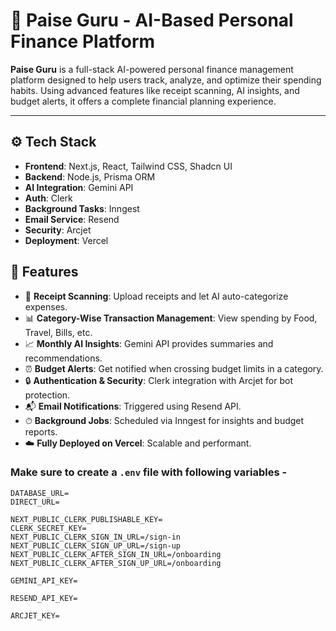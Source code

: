 # 💸 Paise Guru - AI-Based Personal Finance Platform

**Paise Guru** is a full-stack AI-powered personal finance management platform designed to help users track, analyze, and optimize their spending habits. Using advanced features like receipt scanning, AI insights, and budget alerts, it offers a complete financial planning experience.

---

## ⚙️ Tech Stack

- **Frontend**: Next.js, React, Tailwind CSS, Shadcn UI
- **Backend**: Node.js, Prisma ORM
- **AI Integration**: Gemini API
- **Auth**: Clerk
- **Background Tasks**: Inngest
- **Email Service**: Resend
- **Security**: Arcjet
- **Deployment**: Vercel


## 🚀 Features

- 📸 **Receipt Scanning**: Upload receipts and let AI auto-categorize expenses.
- 📊 **Category-Wise Transaction Management**: View spending by Food, Travel, Bills, etc.
- 📈 **Monthly AI Insights**: Gemini API provides summaries and recommendations.
- ⏰ **Budget Alerts**: Get notified when crossing budget limits in a category.
- 🔒 **Authentication & Security**: Clerk integration with Arcjet for bot protection.
- 📬 **Email Notifications**: Triggered using Resend API.
- ⏱ **Background Jobs**: Scheduled via Inngest for insights and budget reports.
- ☁️ **Fully Deployed on Vercel**: Scalable and performant.


### Make sure to create a `.env` file with following variables -

```
DATABASE_URL=
DIRECT_URL=

NEXT_PUBLIC_CLERK_PUBLISHABLE_KEY=
CLERK_SECRET_KEY=
NEXT_PUBLIC_CLERK_SIGN_IN_URL=/sign-in
NEXT_PUBLIC_CLERK_SIGN_UP_URL=/sign-up
NEXT_PUBLIC_CLERK_AFTER_SIGN_IN_URL=/onboarding
NEXT_PUBLIC_CLERK_AFTER_SIGN_UP_URL=/onboarding

GEMINI_API_KEY=

RESEND_API_KEY=

ARCJET_KEY=
```
